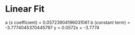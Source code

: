 
# Linear Fit

a (x coefficient) = 0.05723904196031061
b (constant term) = -3.7774045370445797
y = 0.0572x + -3.7774
